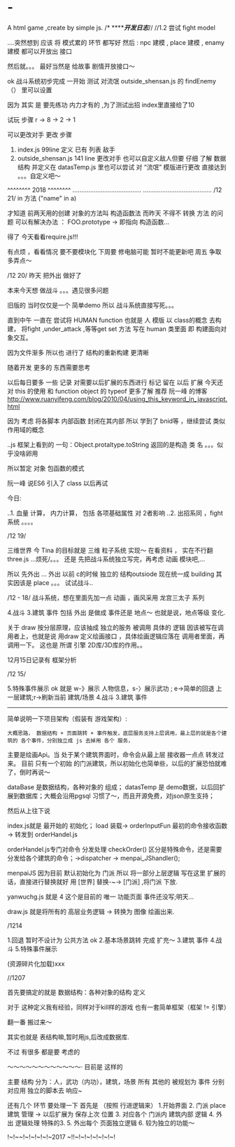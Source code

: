 # -
A html game ,create by simple js. 
/* *******开发日志***//
//1.2 尝试 fight model




....突然想到 应该 将 模式累的 环节 都写好
然后 :
	npc 建模 ,
	place 建模 ,
	enamy 建模 
都可以开放出 接口

然后就。。。
最好当然是 给故事 剧情开放接口～





ok
 战斗系统初步完成 一开始 测试 对流氓 outside_shensan.js 的 findEnemy（） 里可以设置 

 因为 其实 是 要先练功 内力才有的 ,为了测试出招 index里直接给了10


试玩 步骤 r -> 8 -> 2 -> 1

可以更改对手 更改 步骤 
1. index.js  99line 定义 已有 列表 敌手 
2. outside_shensan.js 141 line 更改对手
也可以自定义敌人但要 仔细 了解 数据结构 
并定义在 datasTemp.js 里也可以尝试 对 “流氓” 模版进行更改 直接达到 。。。自定义吧～ 








 ^^^^^^^^ 2018 ^^^^^^^^
.......................................
.......................................
/12 21/
in 方法 ("name" in a)

才知道 前两天用的创建 对象的方法叫 构造函数法 而昨天 不得不 转换 方法 的问题 可以有解决办法 ： FOO.prototype -> 即指向 构造函数...

得了 今天看看require.js!!!

有点烦 ，看看情况 要不要模块化 
下周要 修电脑可能 暂时不能更新吧 周五 争取 多弄点～

/12 20/
昨天 把外出 做好了

本来今天想 做战斗
。。。遇见很多问题

旧版的 当时仅仅是一个 简单demo 所以
战斗系统直接写死。。。

直到中午 一直在 尝试将 HUMAN function 也就是 人 模版 以 class的概念 去构建，
将fight ,under_attack ,等等get set 方法 写在 human 类里面
即 构建面向对象交互。


因为文件渐多 所以也 进行了 结构的重新构建 更清晰

随着开发 更多的 东西需要思考

以后每日要多 一些 记录 对需要以后扩展的东西进行 标记
留在 以后 扩展
今天还对 this 的使用 和 function object 的 typeof 更多了解 推荐 阮一峰 的博客
http://www.ruanyifeng.com/blog/2010/04/using_this_keyword_in_javascript.html

因为 考虑 将各脚本 内部函数 封闭在其内部 所以 学到了 bnid等 ，继续尝试 类似 作用域的概念

..js 框架上看到的 一句：Object.protaltype.toString  返回的是构造 类 名 。。。似乎没啥卵用

所以暂定 对象 包函数的模式

阮一峰 说ES6 引入了 class 以后再试



今日:

..1. 血量 计算， 内力计算， 包括 各项基础属性 对 2者影响
..2. 出招系同 ，fight 系统 。。。。




/12 19/

  三维世界 
  今 Tina 的目标就是 三维 粒子系统  实现～ 在看资料 ， 实在不行翻 three.js
 ...烦死/。。。
 还是 先把战斗系统独立写完，再考虑 动画 模块吧,...


所以 先外出 ...
外出 以前 c的时候 独立的 结构outsiode 现在统一成 building 其实因该是 place 。。。
试试战斗..




/12 - 18/
战斗系统，想在里面先加一点 动画 ，画风采用 龙宫三太子 系列

4.战斗
3.建筑 事件
包括 外出 是做成 事件还是 地点～
也就是说，地点等级 变化.

关于 draw 按分层原理，应该抽成 独立的服务 被调用 具体的 逻辑 因该被写在调用者上，也就是说 用draw 定义绘画接口 ，具体绘画逻辑应落在 调用者里面，再调用一下。
这也是 所谓 引擎 2D库/3D库的作用。。 

12月15日记录有 框架分析


/12 15/

5.特殊事件展示 ok 就是 w-》展示 人物信息，s-〉展示武功 ; e->简单的回退 上一层建筑;r->刷新当前 建筑/场景
4.战斗
3.建筑 事件



*******
简单说明一下项目架构（假装有 游戏架构）:

	大概思路， 数据结构 + 页面跳转 + 事件触发，底层服务支持上层调用，最上层的就是各个建筑的 各个事件，分别独立成 js 去掉用 各个 服务，
主要是绘画Api。当 处于某个建筑界面时，命令会从最上层 接收器一点点 转发过来。
	目前 只有一个初始 的门派建筑，所以初始化也简单些，以后的扩展恐怕就难了，倒时再说～

 dataBase 是数据结构，各种对象的 组成；
 datasTemp 是 demo数据，以后回扩展到数据库；大概会沿用pgsql 习惯了～，而且开源免费，对json原生支持；

然后从上往下说

index.js就是 最开始的 初始化；
	load 装载-> orderInputFun 最初的命令接收函数 -> 转发到 orderHandel.js

orderHandel.js专门对命令 分发处理
	checkOrder() 区分是特殊命令，还是需要分发给各个建筑的命令；->dispatcher -> menpai_JShandler();

menpaiJS  因为目前 默认初始化为 门派 所以 将一部分上层逻辑 写在这里
扩展的话，直接进行替换就好
用  [世界] 替换-~-> [门派] ,将门派 下放.

yanwuchg.js 就是 4
这个是目前的 唯一 功能页面 事件还没写;明天...


draw.js 就是将所有的 高层业务逻辑 -> 转换为 图像 绘画出来.





/1214

1.回退 暂时不设计为 公共方法 ok
2.基本场景跳转 完成 扩充～
3.建筑 事件
4.战斗
5.特殊事件展示 


(资源碎片化加载)xxx






//1207

首先要搞定的就是 数据结构：各种对象的结构 定义

对于 这种定义我有经验，同样对于kill样的游戏 也有一套简单框架（框架 != 引擎）

翻一番 搬过来～

其实也就是 表结构嘛,暂时用js,后改成数据库.



不过 有很多 都是要 考虑的

～～～～～～～～～～～～·
目前是 这样的

主要 结构 分为：人，武功（内功），建筑，场景
所有 其他的 被规划为 事件
分别对应用 独立的脚本去  响应~


还有几个 环节 要处理一下
首先是 （按照 行进逻辑来）
1.开始界面
2. 门派 place 建筑 管理 -> 以后扩展为 保存上次 位置
3. 对应各个 门派内 建筑内部 逻辑
4. 外出 逻辑处理 特殊的3.
5. 外出每个 页面独立逻辑
6. 较为独立的功能～




!~!~~!~!~!~!~!~2017 ~!!~!~!~!~!~!~!~!



